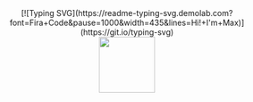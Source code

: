 <div id="title"align="center">[![Typing SVG](https://readme-typing-svg.demolab.com?font=Fira+Code&pause=1000&width=435&lines=Hi!+I'm+Max)](https://git.io/typing-svg)</div>
<div id="header" align="center">
  <img src="https://i.gifer.com/XwI4.gif" width="100"/>
</div>
